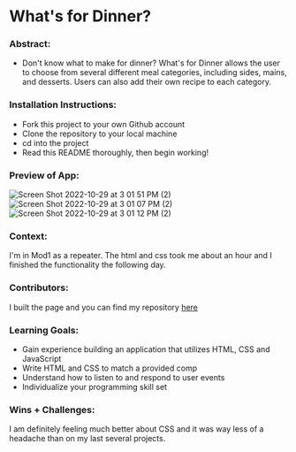 # What's for Dinner? 

### Abstract:
- Don't know what to make for dinner? What's for Dinner allows the user to choose from several different meal categories, including sides, mains, and desserts. Users can also add their own recipe to each category. 

### Installation Instructions:
- Fork this project to your own Github account
- Clone the repository to your local machine
- cd into the project
- Read this README thoroughly, then begin working!

### Preview of App:
![Screen Shot 2022-10-29 at 3 01 51 PM (2)](https://user-images.githubusercontent.com/108428451/198850974-29bcc712-6b54-4686-8bb2-13e61ee7e6b2.png)
![Screen Shot 2022-10-29 at 3 01 07 PM (2)](https://user-images.githubusercontent.com/108428451/198850976-e8bab396-348a-4eae-b53d-8d53a708be9b.png)
![Screen Shot 2022-10-29 at 3 01 12 PM (2)](https://user-images.githubusercontent.com/108428451/198850998-53bd6feb-7324-4f4e-80bb-c9335db0b381.png)

### Context:
I'm in Mod1 as a repeater. The html and css took me about an hour and I finished the functionality the following day. 

### Contributors:
I built the page and you can find my repository [here](https://github.com/jheidepriem/whats-for-dinner)

### Learning Goals:
- Gain experience building an application that utilizes HTML, CSS and JavaScript
- Write HTML and CSS to match a provided comp
- Understand how to listen to and respond to user events
- Individualize your programming skill set

### Wins + Challenges:
I am definitely feeling much better about CSS and it was way less of a headache than on my last several projects. 
